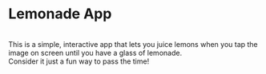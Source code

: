 <h1>Lemonade App</h1>
<br>
This is a simple, interactive app that lets you juice lemons when you tap the image on screen until you have a glass of lemonade. 
<br>Consider it just a fun way to pass the time!